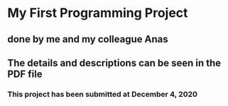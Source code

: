 # My First Programming Project
## done by me and my colleague Anas
## The details and descriptions can be seen in the PDF file
### This project has been submitted at December 4, 2020
